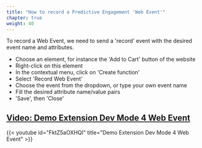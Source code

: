 ```yaml
---
title: "How to record a Predictive Engagement 'Web Event'"
chapter: true
weight: 40
---
```



To record a Web Event, we need to send a 'record' event with the desired event name and attributes. 

- Choose an element, for instance the 'Add to Cart' button of the website
- Right-click on this element
- In the contextual menu, click on 'Create function'
- Select 'Record Web Event'
- Choose the event from the dropdown, or type your own event name
- Fill the desired attribute name/value pairs
- 'Save', then 'Close'

## [Video: Demo Extension Dev Mode 4 Web Event](https://youtu.be/FktZ5aOXHQI)

{{< youtube id="FktZ5aOXHQI" title="Demo Extension Dev Mode 4 Web Event" >}}
